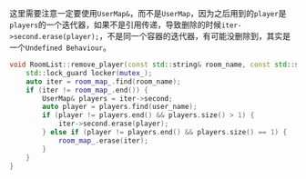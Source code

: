 这里需要注意一定要使用`UserMap&`，而不是`UserMap`，因为之后用到的`player`是`players`的一个迭代器，如果不是引用传递，导致删除的时候`iter->second.erase(player);`，不是同一个容器的迭代器，有可能没删除到，其实是一个`Undefined Behaviour`。

```cpp
void RoomList::remove_player(const std::string& room_name, const std::string& user_name) {
    std::lock_guard locker(mutex_);
    auto iter = room_map_.find(room_name);
    if (iter != room_map_.end()) {
        UserMap& players = iter->second;
        auto player = players.find(user_name);
        if (player != players.end() && players.size() > 1) {
            iter->second.erase(player);
        } else if (player != players.end() && players.size() == 1) {
            room_map_.erase(iter);
        }
    }
}
```



